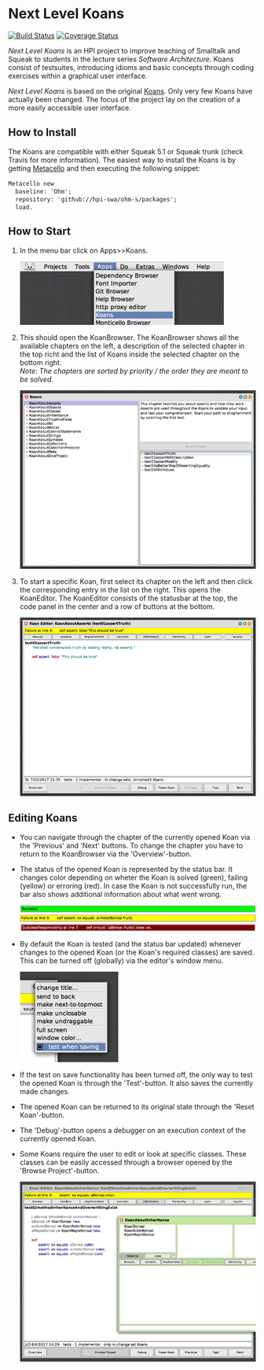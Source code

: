 # Next Level Koans
[![Build Status](https://travis-ci.org/HPI-SWA-Teaching/Koans.svg?branch=master)](https://travis-ci.org/HPI-SWA-Teaching/Koans) [![Coverage Status](https://coveralls.io/repos/github/HPI-SWA-Teaching/Koans/badge.svg?branch=master)](https://coveralls.io/github/HPI-SWA-Teaching/Koans?branch=master)

*Next Level Koans* is an HPI project to improve teaching of Smalltalk and Squeak to students in the lecture series *Software Architecture*. Koans consist of testsuites, introducing idioms and basic concepts through coding exercises within a graphical user interface.

*Next Level Koans* is based on the original [Koans](https://www.hpi.uni-potsdam.de/hirschfeld/trac/SqueakCommunityProjects/wiki/smalltalk_koans). Only very few Koans have actually been changed. The focus of the project lay on the creation of a more easily accessible user interface.

## How to Install
The Koans are compatible with either Squeak 5.1 or Squeak trunk (check Travis for more information). The easiest way to install the Koans is by getting [Metacello](https://github.com/dalehenrich/metacello-work) and then executing the following snippet:

````
Metacello new
  baseline: 'Ohm';
  repository: 'github://hpi-swa/ohm-s/packages';
  load.
````

## How to Start
1. In the menu bar click on Apps>>Koans.

   ![Picture of the Apps Menu][appsMenu]
2. This should open the KoanBrowser. The KoanBrowser shows all the available chapters on the left, a description of the selected chapter in the top richt and the list of Koans inside the selected chapter on the bottom right.  
   *Note: The chapters are sorted by priority / the order they are meant to be solved.*

   ![Picture of the Browser][browser]
3. To start a specific Koan, first select its chapter on the left and then click the corresponding entry in the list on the right. This opens the KoanEditor. The KoanEditor consists of the statusbar at the top, the code panel in the center and a row of buttons at the bottom.

   ![Picture of the Editor][editor] 

## Editing Koans
- You can navigate through the chapter of the currently opened Koan via the 'Previous' and 'Next' buttons. To change the chapter you have to return to the KoanBrowser via the 'Overview'-button.
- The status of the opened Koan is represented by the status bar. It changes color depending on wheter the Koan is solved (green), failing (yellow) or erroring (red). In case the Koan is not successfully run, the bar also shows additional information about what went wrong.

   ![Picture of a green status bar][greenBar]
   ![Picture of a yellow status bar][yellowBar]
   ![Picture of a red status bar][redBar]
- By default the Koan is tested (and the status bar updated) whenever changes to the opened Koan (or the Koan's required classes) are saved. This can be turned off (globally) via the editor's window menu.

   ![Picture of a window menu][windowMenu]
- If the test on save functionality has been turned off, the only way to test the opened Koan is through the 'Test'-button. It also saves the currently made changes.
- The opened Koan can be returned to its original state through the 'Reset Koan'-button.
- The 'Debug'-button opens a debugger on an execution context of the currently opened Koan.
- Some Koans require the user to edit or look at specific classes. These classes can be easily accessed through a browser opened by the 'Browse Project'-button.

   ![Picture of a project browser][browseProject]


[appsMenu]: ./images/appsMenu.png
[browseProject]: ./images/browseProject.png
[browser]: ./images/browser.png
[editor]: ./images/editor.png
[greenBar]: ./images/greenBar.png
[redBar]: ./images/redBar.png
[yellowBar]: ./images/yellowBar.png
[windowMenu]: ./images/windowMenu.png
